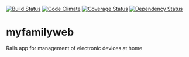 [![Build Status](https://travis-ci.org/dsaenztagarro/myfamilyweb.svg?branch=master)](https://travis-ci.org/dsaenztagarro/myfamilyweb)
[![Code Climate](https://codeclimate.com/github/dsaenztagarro/myfamilyweb/badges/gpa.svg)](https://codeclimate.com/github/dsaenztagarro/myfamilyweb)
[![Coverage Status](https://coveralls.io/repos/dsaenztagarro/myfamilyweb/badge.svg?branch=master&service=github)](https://coveralls.io/github/dsaenztagarro/myfamilyweb?branch=master)
[![Dependency Status](https://gemnasium.com/dsaenztagarro/myfamilyweb.svg)](https://gemnasium.com/dsaenztagarro/myfamilyweb)

# myfamilyweb

Rails app for management of electronic devices at home
